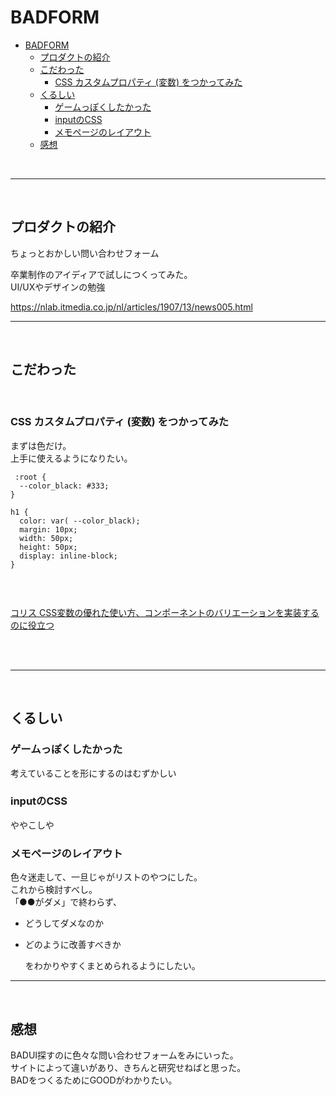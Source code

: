 # BADFORM

- [BADFORM](#badform)
  - [プロダクトの紹介](#プロダクトの紹介)
  - [こだわった](#こだわった)
    - [CSS カスタムプロパティ (変数) をつかってみた](#css-カスタムプロパティ-変数-をつかってみた)
  - [くるしい](#くるしい)
    - [ゲームっぽくしたかった](#ゲームっぽくしたかった)
    - [inputのCSS](#inputのcss)
    - [メモページのレイアウト](#メモページのレイアウト)
  - [感想](#感想)

<br>

---
<br>

## プロダクトの紹介

ちょっとおかしい問い合わせフォーム
<br>

卒業制作のアイディアで試しにつくってみた。
<br>
UI/UXやデザインの勉強
<br>

https://nlab.itmedia.co.jp/nl/articles/1907/13/news005.html
<br>

---
<br>

## こだわった
<br>


### CSS カスタムプロパティ (変数) をつかってみた
まずは色だけ。
<br>
上手に使えるようになりたい。
<br>



```
 :root {
  --color_black: #333;
}

h1 {
  color: var( --color_black);
  margin: 10px;
  width: 50px;
  height: 50px;
  display: inline-block;
}


```
<br>

[コリス CSS変数の優れた使い方、コンポーネントのバリエーションを実装するのに役立つ](https://coliss.com/articles/build-websites/operation/css/use-cases-for-css-variables.html)

<br>
<br>


---
<br>

## くるしい

### ゲームっぽくしたかった

考えていることを形にするのはむずかしい
<br>

### inputのCSS
ややこしや
<br>

### メモページのレイアウト
色々迷走して、一旦じゃがリストのやつにした。
<br>
これから検討すべし。
<br>
「●●がダメ」で終わらず、
- どうしてダメなのか
- どのように改善すべきか

  をわかりやすくまとめられるようにしたい。

---
<br>

## 感想
BADUI探すのに色々な問い合わせフォームをみにいった。
<br>
サイトによって違いがあり、きちんと研究せねばと思った。
<br>
BADをつくるためにGOODがわかりたい。
